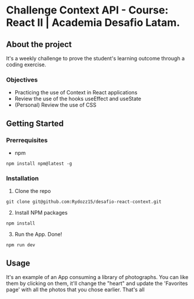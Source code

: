 # Challenge Context API - Course: React II | Academia Desafio Latam.

## About the project
It's a weekly challenge to prove the student's learning outcome through a coding exercise.

### Objectives
- Practicing the use of Context in React applications
- Review the use of the hooks useEffect and useState
- (Personal) Review the use of CSS

## Getting Started
### Prerrequisites
- npm
```
npm install npm@latest -g
```
### Installation
1. Clone the repo
```
git clone git@github.com:Rydozz15/desafio-react-context.git
```
2. Install NPM packages
```
npm install
```
3. Run the App. Done!
```
npm run dev
```

## Usage
It's an example of an App consuming a library of photographs. You can like them by clicking on them, it'll change the "heart" and update the 'Favorites page' with all the photos that you chose earlier.
That's all

